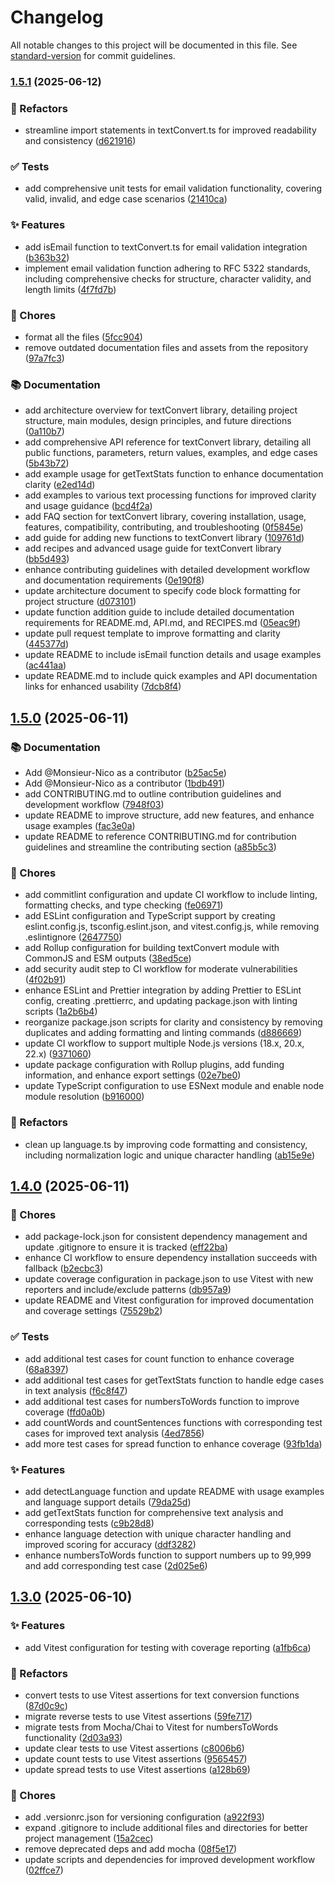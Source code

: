 # Changelog

All notable changes to this project will be documented in this file. See [standard-version](https://github.com/conventional-changelog/standard-version) for commit guidelines.

### [1.5.1](https://github.com/Monsieur-Nico/textConvert/compare/v1.5.0...v1.5.1) (2025-06-12)

### 🧼 Refactors

- streamline import statements in textConvert.ts for improved readability and consistency ([d621916](https://github.com/Monsieur-Nico/textConvert/commit/d6219167e5038bce2eb4b477027148eac546bf2a))

### ✅ Tests

- add comprehensive unit tests for email validation functionality, covering valid, invalid, and edge case scenarios ([21410ca](https://github.com/Monsieur-Nico/textConvert/commit/21410cafcfbc5c7909e04f81a6a890da41e0186a))

### ✨ Features

- add isEmail function to textConvert.ts for email validation integration ([b363b32](https://github.com/Monsieur-Nico/textConvert/commit/b363b32e66a51db6676e03fdbb71d8e378989190))
- implement email validation function adhering to RFC 5322 standards, including comprehensive checks for structure, character validity, and length limits ([4f7fd7b](https://github.com/Monsieur-Nico/textConvert/commit/4f7fd7bd0a809adb908b5fec6beb863638a056ab))

### 🔧 Chores

- format all the files ([5fcc904](https://github.com/Monsieur-Nico/textConvert/commit/5fcc904bb33fd9f1bcc84229f683f4993d9311d6))
- remove outdated documentation files and assets from the repository ([97a7fc3](https://github.com/Monsieur-Nico/textConvert/commit/97a7fc3599d927a07b5397cf7551ad7ead3caaef))

### 📚 Documentation

- add architecture overview for textConvert library, detailing project structure, main modules, design principles, and future directions ([0a110b7](https://github.com/Monsieur-Nico/textConvert/commit/0a110b705c37ec2c26c065a6612582de7c7ab649))
- add comprehensive API reference for textConvert library, detailing all public functions, parameters, return values, examples, and edge cases ([5b43b72](https://github.com/Monsieur-Nico/textConvert/commit/5b43b7244a6e638640a943a9940a44051511f007))
- add example usage for getTextStats function to enhance documentation clarity ([e2ed14d](https://github.com/Monsieur-Nico/textConvert/commit/e2ed14d5d86afe4464feb93e0ca09699b7cfb278))
- add examples to various text processing functions for improved clarity and usage guidance ([bcd4f2a](https://github.com/Monsieur-Nico/textConvert/commit/bcd4f2a7f3d8beaa20aee6dbc6fdeedb2c10ad3c))
- add FAQ section for textConvert library, covering installation, usage, features, compatibility, contributing, and troubleshooting ([0f5845e](https://github.com/Monsieur-Nico/textConvert/commit/0f5845ed1a4ca73bc63609efe802199ee031ab40))
- add guide for adding new functions to textConvert library ([109761d](https://github.com/Monsieur-Nico/textConvert/commit/109761d1ced7df68c9a2d33f0440a15d0483ac06))
- add recipes and advanced usage guide for textConvert library ([bb5d493](https://github.com/Monsieur-Nico/textConvert/commit/bb5d493413a6a93e8fe6aa4dd58cbf86927bba16))
- enhance contributing guidelines with detailed development workflow and documentation requirements ([0e190f8](https://github.com/Monsieur-Nico/textConvert/commit/0e190f8116cabcac887bbabe13acec4b8d82a649))
- update architecture document to specify code block formatting for project structure ([d073101](https://github.com/Monsieur-Nico/textConvert/commit/d073101cc612978141b55aa7b1b9d455a46c739e))
- update function addition guide to include detailed documentation requirements for README.md, API.md, and RECIPES.md ([05eac9f](https://github.com/Monsieur-Nico/textConvert/commit/05eac9fdab834d230545b2c4512ba2938e70d4c2))
- update pull request template to improve formatting and clarity ([445377d](https://github.com/Monsieur-Nico/textConvert/commit/445377d6cad08985d57b60be7598533bc81d5541))
- update README to include isEmail function details and usage examples ([ac441aa](https://github.com/Monsieur-Nico/textConvert/commit/ac441aa836f7e6ca65ccc4da07366423daf19be5))
- update README.md to include quick examples and API documentation links for enhanced usability ([7dcb8f4](https://github.com/Monsieur-Nico/textConvert/commit/7dcb8f443a79937e3d3a197892583a15ba18a953))

## [1.5.0](https://github.com/Monsieur-Nico/textConvert/compare/v1.4.0...v1.5.0) (2025-06-11)

### 📚 Documentation

- Add @Monsieur-Nico as a contributor ([b25ac5e](https://github.com/Monsieur-Nico/textConvert/commit/b25ac5eb771e58ab47372803820cab0484088c5b))
- Add @Monsieur-Nico as a contributor ([1bdb491](https://github.com/Monsieur-Nico/textConvert/commit/1bdb491cf6342531b8eb73fdc3bbaf68ab816dc0))
- add CONTRIBUTING.md to outline contribution guidelines and development workflow ([7948f03](https://github.com/Monsieur-Nico/textConvert/commit/7948f036d89884562cbd94382629ebbbd1935fbe))
- update README to improve structure, add new features, and enhance usage examples ([fac3e0a](https://github.com/Monsieur-Nico/textConvert/commit/fac3e0a8311eb96be7c5d73a3064c301994fb259))
- update README to reference CONTRIBUTING.md for contribution guidelines and streamline the contributing section ([a85b5c3](https://github.com/Monsieur-Nico/textConvert/commit/a85b5c39223fc32c3d783e79e8a2bdd1f2005c57))

### 🔧 Chores

- add commitlint configuration and update CI workflow to include linting, formatting checks, and type checking ([fe06971](https://github.com/Monsieur-Nico/textConvert/commit/fe06971dfa9f22d8e082328c885d6f4fb3bd88b0))
- add ESLint configuration and TypeScript support by creating eslint.config.js, tsconfig.eslint.json, and vitest.config.js, while removing .eslintignore ([2647750](https://github.com/Monsieur-Nico/textConvert/commit/264775096bfc9a10cc16b3eaa74193eccfbc8628))
- add Rollup configuration for building textConvert module with CommonJS and ESM outputs ([38ed5ce](https://github.com/Monsieur-Nico/textConvert/commit/38ed5ce165e7af181751e68615127db150da3c37))
- add security audit step to CI workflow for moderate vulnerabilities ([4f02b91](https://github.com/Monsieur-Nico/textConvert/commit/4f02b91c32085d2603755952bfd39d3cad59caed))
- enhance ESLint and Prettier integration by adding Prettier to ESLint config, creating .prettierrc, and updating package.json with linting scripts ([1a2b6b4](https://github.com/Monsieur-Nico/textConvert/commit/1a2b6b426da16e398070f9f966dfd57068784d15))
- reorganize package.json scripts for clarity and consistency by removing duplicates and adding formatting and linting commands ([d886669](https://github.com/Monsieur-Nico/textConvert/commit/d886669bf4e6b98be12ebc5b5edd68b70e968143))
- update CI workflow to support multiple Node.js versions (18.x, 20.x, 22.x) ([9371060](https://github.com/Monsieur-Nico/textConvert/commit/93710601f5a62775535393f047a9644e007cf875))
- update package configuration with Rollup plugins, add funding information, and enhance export settings ([02e7be0](https://github.com/Monsieur-Nico/textConvert/commit/02e7be080f9f8ecde7fb3d5f5d72c53201a46291))
- update TypeScript configuration to use ESNext module and enable node module resolution ([b916000](https://github.com/Monsieur-Nico/textConvert/commit/b9160002d1ca725cf30519af90cf860e251fdcfa))

### 🧼 Refactors

- clean up language.ts by improving code formatting and consistency, including normalization logic and unique character handling ([ab15e9e](https://github.com/Monsieur-Nico/textConvert/commit/ab15e9e9e8f5d1b70ee7cca7e5d26d2cb8ae14a3))

## [1.4.0](https://github.com/Monsieur-Nico/textConvert/compare/v1.3.0...v1.4.0) (2025-06-11)

### 🔧 Chores

- add package-lock.json for consistent dependency management and update .gitignore to ensure it is tracked ([eff22ba](https://github.com/Monsieur-Nico/textConvert/commit/eff22baecb786d8866fb776333c503be6ac8712f))
- enhance CI workflow to ensure dependency installation succeeds with fallback ([b2ecbc3](https://github.com/Monsieur-Nico/textConvert/commit/b2ecbc34d550732ace498ee6387dd590a852679d))
- update coverage configuration in package.json to use Vitest with new reporters and include/exclude patterns ([db957a9](https://github.com/Monsieur-Nico/textConvert/commit/db957a9d54d9bb7e9ca15b6782c211c80b10a8ba))
- update README and Vitest configuration for improved documentation and coverage settings ([75529b2](https://github.com/Monsieur-Nico/textConvert/commit/75529b26ff2bf2a426f765848c1dc13b650749d1))

### ✅ Tests

- add additional test cases for count function to enhance coverage ([68a8397](https://github.com/Monsieur-Nico/textConvert/commit/68a8397b910cd89848bd97b0289b5bee6d1f1522))
- add additional test cases for getTextStats function to handle edge cases in text analysis ([f6c8f47](https://github.com/Monsieur-Nico/textConvert/commit/f6c8f479b62bc32f1cbe11c73f3cd0cb8fb2104d))
- add additional test cases for numbersToWords function to improve coverage ([ffd0a0b](https://github.com/Monsieur-Nico/textConvert/commit/ffd0a0b3edd19f355d1c31965b5fd65c675d65f2))
- add countWords and countSentences functions with corresponding test cases for improved text analysis ([4ed7856](https://github.com/Monsieur-Nico/textConvert/commit/4ed78569a65a8c91c6bf42c8e37a26a10225f673))
- add more test cases for spread function to enhance coverage ([93fb1da](https://github.com/Monsieur-Nico/textConvert/commit/93fb1dae15c3634c987e3bd5a5df5fc8d76083ef))

### ✨ Features

- add detectLanguage function and update README with usage examples and language support details ([79da25d](https://github.com/Monsieur-Nico/textConvert/commit/79da25d4adec92ec85250b9cbdf739f46a558916))
- add getTextStats function for comprehensive text analysis and corresponding tests ([c9b28d8](https://github.com/Monsieur-Nico/textConvert/commit/c9b28d8e0de96570fa17fa39fd8b3ad7493dfbf5))
- enhance language detection with unique character handling and improved scoring for accuracy ([ddf3282](https://github.com/Monsieur-Nico/textConvert/commit/ddf32825d9f42c136135a55daf3f11c2117d794b))
- enhance numbersToWords function to support numbers up to 99,999 and add corresponding test case ([2d025e6](https://github.com/Monsieur-Nico/textConvert/commit/2d025e6eb13004458acd5675b0ed80cc7c705226))

## [1.3.0](https://github.com/Monsieur-Nico/textConvert/compare/v1.1.9...v1.3.0) (2025-06-10)

### ✨ Features

- add Vitest configuration for testing with coverage reporting ([a1fb6ca](https://github.com/Monsieur-Nico/textConvert/commit/a1fb6cae7664f5ede792163399302c765eefa0a7))

### 🧼 Refactors

- convert tests to use Vitest assertions for text conversion functions ([87d0c9c](https://github.com/Monsieur-Nico/textConvert/commit/87d0c9c0b6f960a6636b4bda101657d448065fe2))
- migrate reverse tests to use Vitest assertions ([59fe717](https://github.com/Monsieur-Nico/textConvert/commit/59fe717f6496993de9740370c41521e1c15109e5))
- migrate tests from Mocha/Chai to Vitest for numbersToWords functionality ([2d03a93](https://github.com/Monsieur-Nico/textConvert/commit/2d03a930638d456a84904ad19c0f2ca0832763d8))
- update clear tests to use Vitest assertions ([c8006b6](https://github.com/Monsieur-Nico/textConvert/commit/c8006b64ab36506fb348a3bd2915fe733fdc7caf))
- update count tests to use Vitest assertions ([9565457](https://github.com/Monsieur-Nico/textConvert/commit/95654578abb55425c777468b2530b8ca9e30111a))
- update spread tests to use Vitest assertions ([a128b69](https://github.com/Monsieur-Nico/textConvert/commit/a128b697e3a8fc0598f763454893761fede4e5b4))

### 🔧 Chores

- add .versionrc.json for versioning configuration ([a922f93](https://github.com/Monsieur-Nico/textConvert/commit/a922f935242b8c3ad932fd5b57da7dd4fd9baaff))
- expand .gitignore to include additional files and directories for better project management ([15a2cec](https://github.com/Monsieur-Nico/textConvert/commit/15a2cec043644f1ec196908057df620f6e728b00))
- remove deprecated deps and add mocha ([08f5e17](https://github.com/Monsieur-Nico/textConvert/commit/08f5e17d57c8d393150d3718fca4132d838fd866))
- update scripts and dependencies for improved development workflow ([02ffce7](https://github.com/Monsieur-Nico/textConvert/commit/02ffce7bfd3b7f7fd9f710cbd1a001c91cdf784d))
